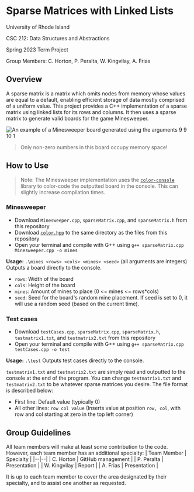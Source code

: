 
# Sparse Matrices with Linked Lists

University of Rhode Island 

CSC 212: Data Structures and Abstractions

Spring 2023 Term Project

Group Members: C. Horton, P. Peralta, W. Kingvilay, A. Frias

## Overview
A sparse matrix is a matrix which omits nodes from memory whose values are equal to a default, enabling efficient storage of data mostly comprised of a uniform value. This project provides a C++ implementation of a sparse matrix using linked lists for its rows and columns. It then uses a sparse matrix to generate valid boards for the game Minesweeper.

![An example of a Minesweeper board generated using the arguments 9 9 10 1](https://raw.githubusercontent.com/wkingvilay/Team-21-Sparse-Matrix/main/exampleBoard.png)

> Only non-zero numbers in this board occupy memory space!

## How to Use
> Note: The Minesweeper implementation uses the [``color-console``](https://github.com/aafulei/color-console) library to color-code the outputted board in the console. This can slightly increase compilation times.

### Minesweeper
- Download `Minesweeper.cpp`, `sparseMatrix.cpp`, and `sparseMatrix.h` from this repository
- Download [``color.hpp``](https://github.com/aafulei/color-console/blob/master/include/color.hpp) to the same directory as the files from this repository
- Open your terminal and compile with G++ using `g++ sparseMatrix.cpp Minesweeper.cpp -o mines`

**Usage:** ``.\mines <rows> <cols> <mines> <seed>`` (all arguments are integers)
Outputs a board directly to the console.

 - `rows`: Width of the board
 - `cols`: Height of the board
 - `mines`: Amount of mines to place (0 <= mines <= rows*cols)
 - `seed`: Seed for the board's random mine placement. If seed is set to 0, it will use a random seed (based on the current time).

### Test cases
 - Download `testCases.cpp`, `sparseMatrix.cpp`, `sparseMatrix.h`, `testmatrix1.txt`, and `testmatrix2.txt` from this repository
 - Open your terminal and compile with G++ using `g++ sparseMatrix.cpp testCases.cpp -o test`

**Usage:** ``.\test``
Outputs test cases directly to the console.

`testmatrix1.txt` and `testmatrix2.txt` are simply read and outputted to the console at the end of the program. You can change `testmatrix1.txt` and `testmatrix2.txt` to be whatever sparse matrices you desire. The file format is described below:

 - First line: Default value (typically 0)
 - All other lines: ``row col value`` (Inserts value at position `row, col`, with row and col starting at zero in the top left corner)

## Group Guidelines
All team members will make at least some contribution to the code. However, each team member has an additional specialty:
| Team Member | Specialty |
|--|--|
| C. Horton | GitHub management |
| P. Peralta | Presentation |
| W. Kingvilay | Report |
| A. Frias | Presentation |

It is up to each team member to cover the area designated by their specialty, and to assist one another as requested.

